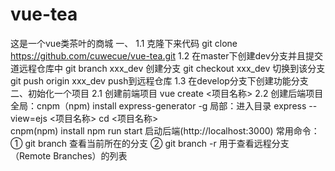 # vue-tea
这是一个vue类茶叶的商城
一、
1.1 克隆下来代码 git clone  https://github.com/cuwecue/vue-tea.git
1.2 在master下创建dev分支并且提交道远程仓库中 
    git branch xxx_dev  创建分支
    git checkout xxx_dev  切换到该分支
    git push origin xxx_dev push到远程仓库
1.3 在develop分支下创建功能分支
二、初始化一个项目
2.1 创建前端项目
    vue create <项目名称>
2.2 创建后端项目
    全局：cnpm（npm) install express-generator -g
    局部：进入目录 express --view=ejs <项目名称>
          cd <项目名称>  
          cnpm(npm) install
          npm run start 启动后端(http://localhost:3000)
常用命令：
① git branch  查看当前所在的分支
② git branch -r  用于查看远程分支（Remote Branches）的列表
 
